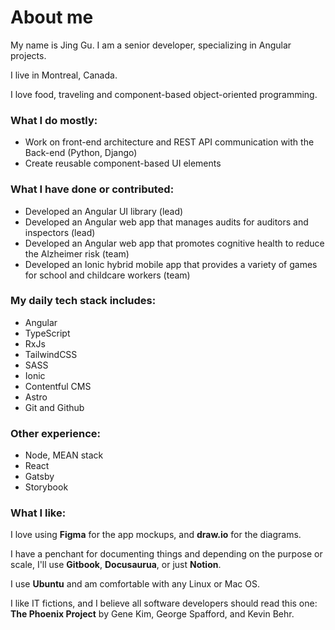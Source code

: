 # About me
My name is Jing Gu.
I am a senior developer, specializing in Angular projects.

I live in Montreal, Canada.

I love food, traveling and component-based object-oriented programming.

### What I do mostly:
- Work on front-end architecture and REST API communication with the Back-end (Python, Django)
- Create reusable component-based UI elements

### What I have done or contributed:
- Developed an Angular UI library (lead)
- Developed an Angular web app that manages audits for auditors and inspectors (lead)
- Developed an Angular web app that promotes cognitive health to reduce the Alzheimer risk (team)
- Developed an Ionic hybrid mobile app that provides a variety of games for school and childcare workers (team)

### My daily tech stack includes:
- Angular
- TypeScript
- RxJs
- TailwindCSS
- SASS
- Ionic
- Contentful CMS
- Astro
- Git and Github

### Other experience:
- Node, MEAN stack
- React
- Gatsby
- Storybook

### What I like:
I love using **Figma** for the app mockups, and **draw.io** for the diagrams.

I have a penchant for documenting things and depending on the purpose or scale, I'll use **Gitbook**, **Docusaurua**, or just **Notion**.

I use **Ubuntu** and am comfortable with any Linux or Mac OS.

I like IT fictions, and I believe all software developers should read this one: **The Phoenix Project** by Gene Kim, George Spafford, and Kevin Behr.